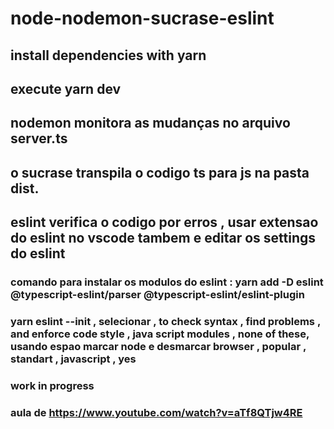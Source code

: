 # node-nodemon-sucrase-eslint
## install dependencies with yarn
## execute yarn dev
## nodemon monitora as mudanças no arquivo server.ts
## o sucrase transpila o codigo ts para js na pasta dist.
## eslint verifica o codigo por erros , usar extensao do eslint no vscode tambem e editar os settings do eslint
### comando para instalar os modulos do eslint :   yarn add -D eslint @typescript-eslint/parser @typescript-eslint/eslint-plugin
### yarn eslint --init  , selecionar , to check syntax , find problems , and enforce code style , java script modules , none of these, usando espao marcar node e desmarcar browser , popular , standart , javascript , yes
### work in progress
### aula de https://www.youtube.com/watch?v=aTf8QTjw4RE

